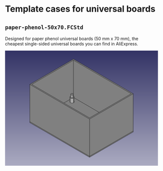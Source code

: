 # Template cases for universal boards

## `paper-phenol-50x70.FCStd`

Designed for paper phenol universal boards (50 mm x 70 mm), the cheapest
single-sided universal boards you can find in AliExpress.

![paper-phenol-50x70](img/paper-phenol-50x70.png)
